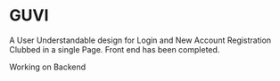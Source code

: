 # GUVI
A User Understandable design for Login and New Account Registration Clubbed in a single Page.
Front end has been completed.


Working on Backend
